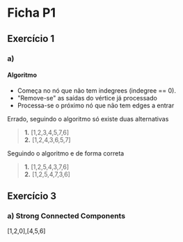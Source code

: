 # Ficha P1

## Exercício 1 

### a)

#### Algoritmo 

- Começa no nó que não tem indegrees (indegree == 0).
- "Remove-se" as saídas do vértice já processado
- Processa-se o próximo nó que não tem edges a entrar

Errado, seguindo o algoritmo só existe duas alternativas
> **1.** [1,2,3,4,5,7,6]   
> **2.** [1,2,4,3,6,5,7] 

Seguindo o algoritmo e de forma correta

> **1.** [1,2,5,4,3,7,6]   
> **2.** [1,2,5,4,7,3,6]


## Exercício 3

### a) Strong Connected Components

[1,2,0],[4,5,6]

